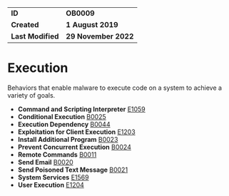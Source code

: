 <table>
<tr>
<td><b>ID</b></td>
<td><b>OB0009</b></td>
</tr>
<td><b>Created</b></td>
<td><b>1 August 2019</b></td>
</tr>
<tr>
<td><b>Last Modified</b></td>
<td><b>29 November 2022</b></td>
</tr>
</table>

# Execution

Behaviors that enable malware to execute code on a system to achieve a variety of goals.

* **Command and Scripting Interpreter** [E1059](../execution/command-and-scripting-interpreter.md)
* **Conditional Execution** [B0025](../execution/conditional-execution.md)
* **Execution Dependency** [B0044](../execution/execution-dependency.md)
* **Exploitation for Client Execution** [E1203](../execution/exploitation-for-client-execution.md)
* **Install Additional Program** [B0023](../execution/install-additional-program.md)
* **Prevent Concurrent Execution** [B0024](../execution/prevent-concurrent-execution.md)
* **Remote Commands** [B0011](../execution/remote-commands.md)
* **Send Email** [B0020](../execution/send-email.md)
* **Send Poisoned Text Message** [B0021](../execution/send-poisoned-text-message.md)
* **System Services** [E1569](../execution/system-services.md)
* **User Execution** [E1204](../execution/user-execution.md)
